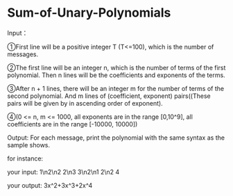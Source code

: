 # Sum-of-Unary-Polynomials
Input：

①First line will be a positive integer T (T<=100), which is the number of messages.

②The first line will be an integer n, which is the number of terms of the first polynomial. Then n lines will be the coefficients and exponents of the terms.

③After n + 1 lines, there will be an integer m for the number of terms of the second polynomial. And m lines of (coefficient, exponent) pairs((These pairs will be given by in ascending order of exponent).

④(0 <= n, m <= 1000, all exponents are in the range [0,10^9], all coefficients are in the range [-10000, 10000])

Output: For each message, print the polynomial with the same syntax as the sample shows.

for instance:

your input:
1\n2\n2 2\n3 3\n2\n1 2\n2 4

your output:
3x^2+3x^3+2x^4
